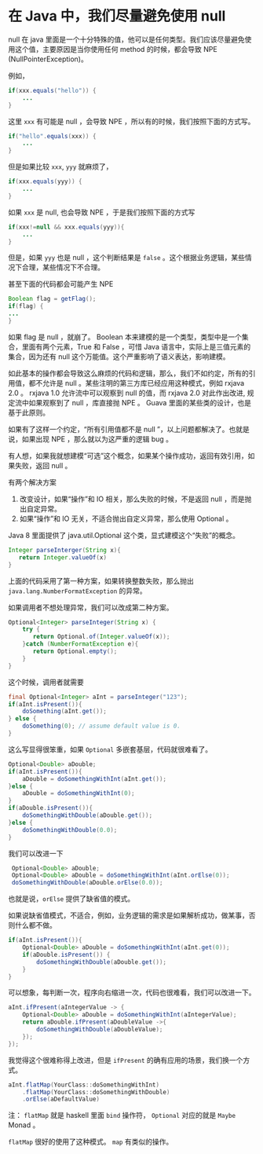 # 在 Java 中，我们尽量避免使用 null


null 在 java 里面是一个十分特殊的值，他可以是任何类型。我们应该尽量避免使用这个值，主要原因是当你使用任何 method 的时候，都会导致 NPE (NullPointerException)。

例如，

```java
if(xxx.equals("hello")) {
    ...
}
```

这里 `xxx` 有可能是 null ，会导致 NPE ，所以有的时候，我们按照下面的方式写。

```java
if("hello".equals(xxx)) {
    ...
}
```


但是如果比较 `xxx`, `yyy` 就麻烦了，

```java
if(xxx.equals(yyy)) {
    ...
}
```

如果 `xxx` 是 null, 也会导致 NPE ，于是我们按照下面的方式写

```java
if(xxx!=null && xxx.equals(yyy)){
    ...
}
```

但是，如果 `yyy` 也是 null ，这个判断结果是 `false` 。这个根据业务逻辑，某些情况下合理，某些情况下不合理。


甚至下面的代码都会可能产生 NPE

```java
Boolean flag = getFlag();
if(flag) {
...
}
```

如果 flag 是 null ，就崩了。 Boolean 本来建模的是一个类型，类型中是一个集合，里面有两个元素，True 和 False ，可惜 Java 语言中，实际上是三值元素的集合，因为还有 null 这个万能值。这个严重影响了语义表达，影响建模。

如此基本的操作都会导致这么麻烦的代码和逻辑，那么，我们不如约定，所有的引用值，都不允许是 null 。某些注明的第三方库已经应用这种模式，例如 rxjava 2.0 。 rxjava 1.0 允许流中可以观察到 null 的值，而 rxjava 2.0 对此作出改进, 规定流中如果观察到了 null ，库直接抛 NPE 。 Guava 里面的某些类的设计，也是基于此原则。


如果有了这样一个约定，“所有引用值都不是 null ”，以上问题都解决了。也就是说，如果出现 NPE ，那么就以为这严重的逻辑 bug 。


有人想，如果我就想建模“可选”这个概念，如果某个操作成功，返回有效引用，如果失败，返回 null 。

有两个解决方案

1. 改变设计，如果“操作”和 IO 相关，那么失败的时候，不是返回 null ，而是抛出自定异常。
2. 如果“操作”和 IO 无关，不适合抛出自定义异常，那么使用 Optional 。


Java 8 里面提供了 java.util.Optional 这个类，显式建模这个“失败”的概念。

```java
Integer parseInterger(String x){
   return Integer.valueOf(x)
}
```

上面的代码采用了第一种方案，如果转换整数失败，那么抛出 `java.lang.NumberFormatException` 的异常。


如果调用者不想处理异常，我们可以改成第二种方案。

```java
Optional<Integer> parseInteger(String x) {
    try {
       return Optional.of(Integer.valueOf(x));
    }catch (NumberFormatException e){
       return Optional.empty();
    }
}
```

这个时候，调用者就需要

```java
final Optional<Integer> aInt = parseInteger("123");
if(aInt.isPresent()){
    doSomething(aInt.get());
} else {
    doSomething(0); // assume default value is 0.
}
```

这么写显得很笨重，如果 `Optional` 多嵌套基层，代码就很难看了。

```java
Optional<Double> aDouble;
if(aInt.isPresent()){
    aDouble = doSomethingWithInt(aInt.get());
}else {
    aDouble = doSomethingWithInt(0);
}
if(aDouble.isPresent()){
    doSomethingWithDouble(aDouble.get());
}else {
    doSomethingWithDouble(0.0);
}
```

我们可以改进一下

```java
 Optional<Double> aDouble;
 Optional<Double> aDouble = doSomethingWithInt(aInt.orElse(0));
 doSomethingWithDouble(aDouble.orElse(0.0));
```

也就是说，`orElse` 提供了缺省值的模式。


如果说缺省值模式，不适合，例如，业务逻辑的需求是如果解析成功，做某事，否则什么都不做。

```java
if(aInt.isPresent()){
    Optional<Double> aDouble = doSomethingWithInt(aInt.get(0));
    if(aDouble.isPresent()) {
        doSomethingWithDouble(aDouble.get());
    }
}
```

可以想象，每判断一次，程序向右缩进一次，代码也很难看，我们可以改进一下。

```java
aInt.ifPresent(aIntegerValue -> {
    Optional<Double> aDouble = doSomethingWithInt(aIntegerValue);
    return aDouble.ifPresent(aDoubleValue ->{
        doSomethingWithDouble(aDoubleValue);
    });
});

```

我觉得这个很难称得上改进，但是 `ifPresent` 的确有应用的场景，我们换一个方式。

```java
aInt.flatMap(YourClass::doSomethingWithInt)
    .flatMap(YourClass::doSomethingWithDouble)
    .orElse(aDefaultValue)
```

注： `flatMap` 就是 haskell 里面 `bind` 操作符， `Optional` 对应的就是 `Maybe` Monad 。

`flatMap` 很好的使用了这种模式。 `map` 有类似的操作。
